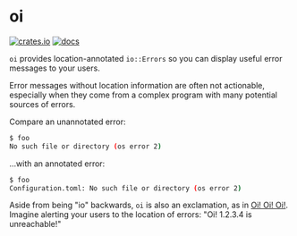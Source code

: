 # oi

[![crates.io](https://img.shields.io/crates/v/oi.svg)](https://crates.io/crates/oi) [![docs](https://docs.rs/oi/badge.svg)](http://docs.rs/oi)

`oi` provides location-annotated `io::Errors` so you can display useful error messages to your users.

Error messages without location information are often not actionable, especially when they come from a complex program with many potential sources of errors.

Compare an unannotated error:

```sh
$ foo
No such file or directory (os error 2)
```

…with an annotated error:

```sh
$ foo
Configuration.toml: No such file or directory (os error 2)
```

Aside from being "io" backwards, `oi` is also an exclamation, as in [Oi! Oi! Oi!](https://youtu.be/XWLU76o5rEI). Imagine alerting your users to the location of errors: "Oi! 1.2.3.4 is unreachable!"
